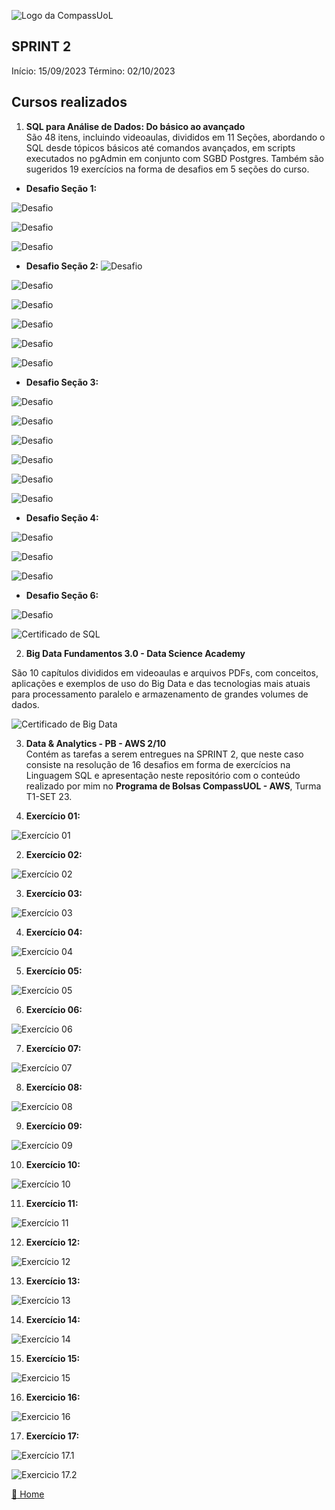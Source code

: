 ![Logo da CompassUoL](/img/Logo_CompassUOL.png)
## SPRINT 2
Início: 15/09/2023  Término: 02/10/2023

## Cursos realizados


1. **SQL para Análise de Dados: Do básico ao avançado**</br>
São 48 itens, incluindo videoaulas, divididos em 11 Seções, abordando o SQL desde tópicos básicos até comandos avançados, em scripts executados no pgAdmin em conjunto com SGBD Postgres. Também são sugeridos 19 exercícios na forma de desafios em 5 seções do curso.</br>

* **Desafio Seção 1:**

![Desafio ](/SPRINT%202/img/Desafio%201.1.png)

![Desafio ](/SPRINT%202/img/Desafio%201.2.png)

![Desafio ](/SPRINT%202/img/Desafio%201.3.png)

* **Desafio Seção 2:** 
![Desafio ](/SPRINT%202/img/Desafio%202.1.png)

![Desafio ](/SPRINT%202/img/Desafio%202.2.png)

![Desafio ](/SPRINT%202/img/Desafio%202.3.png)

![Desafio ](/SPRINT%202/img/Desafio%202.4.png)

![Desafio ](/SPRINT%202/img/Desafio%202.5.png)

![Desafio ](/SPRINT%202/img/Desafio%202.6.png)


* **Desafio Seção 3:**

![Desafio ](/SPRINT%202/img/Desafio%203.1.png)

![Desafio ](/SPRINT%202/img/Desafio%203.2.png)

![Desafio ](/SPRINT%202/img/Desafio%203.3.png)

![Desafio ](/SPRINT%202/img/Desafio%203.4.png)

![Desafio ](/SPRINT%202/img/Desafio%203.5.png)

![Desafio ](/SPRINT%202/img/Desafio%203.6.png)

* **Desafio Seção 4:** 

![Desafio ](/SPRINT%202/img/Desafio%204.1.png)

![Desafio ](/SPRINT%202/img/Desafio%204.2.png)

![Desafio ](/SPRINT%202/img/Desafio%204.3.png)

* **Desafio Seção 6:** 

![Desafio ](/SPRINT%202/img/Desafio%206.png)

![Certificado de SQL](/img/UC-850a8511-889f-4f56-a805-cdf925df220e.jpg) </br>

2. **Big Data Fundamentos 3.0 - Data Science Academy**</br>

São 10 capítulos divididos em videoaulas e arquivos PDFs, com conceitos, aplicações e exemplos de uso do Big Data e das tecnologias mais atuais para processamento paralelo e armazenamento de grandes volumes de dados. </br>

![Certificado de Big Data](/img/Certificado%20Big%20Data.png)


3. **Data & Analytics - PB - AWS 2/10**</br>
Contém as tarefas a serem entregues na SPRINT 2, que neste caso consiste na resolução de 16 desafios em forma de exercícios na Linguagem SQL e apresentação neste repositório com o conteúdo realizado por mim no **Programa de Bolsas CompassUOL - AWS**, Turma T1-SET 23.</br>

1. **Exercício 01:**

![Exercício 01](/SPRINT%202/img/EX1.png)

2. **Exercício 02:**

![Exercício 02](/SPRINT%202/img/EX2.png)

3. **Exercício 03:**

![Exercício 03](/SPRINT%202/img/EX3.png)

4. **Exercício 04:**

![Exercício 04](/SPRINT%202/img/EX4.png)

5. **Exercício 05:**

![Exercício 05](/SPRINT%202/img/EX5.png)

6. **Exercício 06:**

![Exercício 06](/SPRINT%202/img/EX6.png)

7. **Exercício 07:**

![Exercício 07](/SPRINT%202/img/EX7.png)

8. **Exercício 08:**

![Exercício 08](/SPRINT%202/img/EX8.png)

9. **Exercício 09:**

![Exercício 09](/SPRINT%202/img/EX9.png)

10. **Exercício 10:**

![Exercício 10](/SPRINT%202/img/EX10.png)

11. **Exercício 11:**

![Exercício 11](/SPRINT%202/img/EX11.png)

12. **Exercício 12:**

![Exercício 12](/SPRINT%202/img/EX12.png)

13. **Exercício 13:**

![Exercício 13](/SPRINT%202/img/EX13.png)

14. **Exercício 14:**

![Exercício 14](/SPRINT%202/img/EX14.png)

15. **Exercício 15:**

![Exercicio 15](/SPRINT%202/img/EX15.png)

16. **Exercicio 16:**

![Exercicio 16](/SPRINT%202/img/EX16.png)

17. **Exercício 17:**

![Exercício 17.1](/SPRINT%202/img/EX17.1.png)

![Exercicio 17.2](/SPRINT%202/img/EX17.2.png)


[:file_folder: Home](/)
